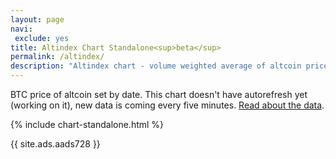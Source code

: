 ```yaml
---
layout: page
navi:
 exclude: yes
title: Altindex Chart Standalone<sup>beta</sup>
permalink: /altindex/
description: "Altindex chart - volume weighted average of altcoin price relative to bitcoin"
---
```


BTC price of altcoin set by date. This chart doesn't have autorefresh yet (working on it), new data is coming every five minutes.
[Read about the data](https://data.altcointrading.net/how/).

{% include chart-standalone.html %}


{{ site.ads.aads728 }}
